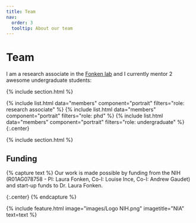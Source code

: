```yaml
---
title: Team
nav:
  order: 3
  tooltip: About our team
---
```


# <i class="fas fa-users"></i>Team

I am a research associate in the [Fonken lab](https://www.fonkenlab.com/) and I currently mentor 2 awesome undergraduate students:

{% include section.html %}

{%
  include list.html
  data="members"
  component="portrait"
  filters="role: research associate"
%}
{%
  include list.html
  data="members"
  component="portrait"
  filters="role: phd"
%}
{%
  include list.html
  data="members"
  component="portrait"
  filters="role: undergraduate"
%}
{:.center}

{% include section.html %}

## Funding

{% capture text %}
Our work is made possible by funding from the NIH (R01AG078758 - PI: Laura Fonken, Co-I: Louise Ince, Co-I: Andrew Gaudet) and start-up funds to Dr. Laura Fonken.

{:.center}
{% endcapture %}

{%
  include feature.html
  image="images/Logo NIH.png"
  imagetitle="NIA"
  text=text
%}
